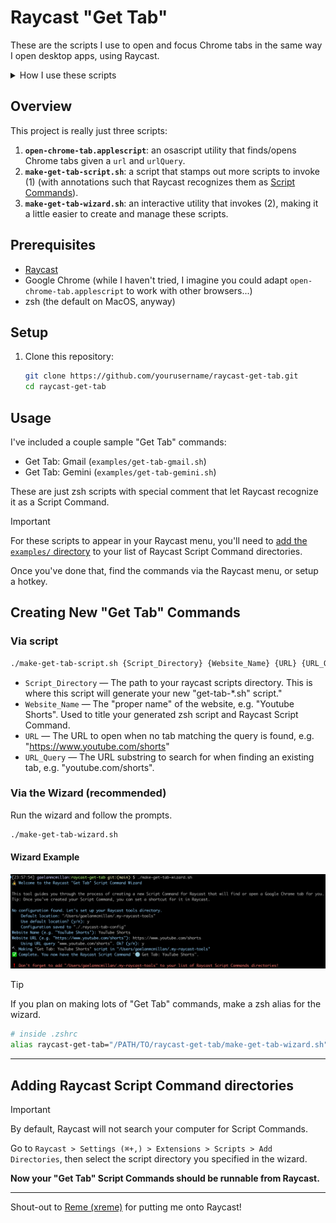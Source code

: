 # Raycast "Get Tab"

These are the scripts I use to open and focus Chrome tabs in the same way I open desktop apps, using Raycast.

<details>
<summary>How I use these scripts</summary>

I like having my most used apps on hotkeys.

Prior to getting these scripts together, my Raycast-hotkeyed apps were the following:

| App    | Hotkey |
| ------ | ------ |
| VSCode | ⌃ ⇧ C  |
| Slack  | ⌃ ⇧ S  |
| Chrome | ⌃ ⇧ W  |

(I copied this workflow from [Roger (rog22rz)](https://github.com/rog22rz). Thanks Roger!)

When I pressed my Chrome hotkey, I would almost always looking for a tab I already had open. So, I would either...

1. Open a new tab and navigate to my destination, probably making a duplicate tab, or ...
2. Use Chrome's _Search Tabs..._ (⌘ ⇧ A) to find an existing tab, if muscle memory didn't already take over, or...
3. Grab my mouse and scan across the tab bar, which was invariably so overpopulated with dupes that the best I could do was pick out a familiar favicon.

![tabs on tabs on tabs](screenshots/tabs-tabs-tabs.png)
_The humanity..._

When one's work revolves around many web-based tools, the lack of _Spotlight_-like access to these apps is sorely missed.

That's where these scripts come in. Rather than hotkeying Chrome and following the choreography above, I have just about every letter accessible to my left index finger mapped to a different $(urlToOpen, urlToSearch)$ pair that I can use to either find or open a tab to a given website.

Here are some of my favourites:

| Site                       | Hotkey |                                                                                                                             |
| -------------------------- | ------ | --------------------------------------------------------------------------------------------------------------------------- |
| My current design document | ⌃ ⇧ D  | Great to have this on a hotkey during the research-write cycle.                                                             |
| ChatGPT                    | ⌃ ⇧ G  | One of my most oft-duplicated tabs.                                                                                         |
| SSO Dashboard              | ⌃ ⇧ Q  | _The_ most oft-duplicated tab.                                                                                              |
| Google Meet                | ⌃ ⇧ X  | This one's particularly handy, especially if you have multiple chrome windows stacked on top of eachother during a meeting. |

That's it, really! If web apps are taking the place of desktop apps, I wanna be able to open them with the same convenience.

Hope you can get some use out of these, too.

</details>

## Overview

This project is really just three scripts:

1. **`open-chrome-tab.applescript`**: an osascript utility that finds/opens Chrome tabs given a `url` and `urlQuery`.
2. **`make-get-tab-script.sh`**: a script that stamps out more scripts to invoke (1) (with annotations such that Raycast recognizes them as [Script Commands](https://www.raycast.com/blog/getting-started-with-script-commands)).
3. **`make-get-tab-wizard.sh`**: an interactive utility that invokes (2), making it a little easier to create and manage these scripts.

## Prerequisites

- [Raycast](https://www.raycast.com/)
- Google Chrome (while I haven't tried, I imagine you could adapt `open-chrome-tab.applescript` to work with other browsers...)
- zsh (the default on MacOS, anyway)

## Setup

1. Clone this repository:

   ```bash
   git clone https://github.com/yourusername/raycast-get-tab.git
   cd raycast-get-tab
   ```

## Usage

I've included a couple sample "Get Tab" commands:

- Get Tab: Gmail (`examples/get-tab-gmail.sh`)
- Get Tab: Gemini (`examples/get-tab-gemini.sh`)

These are just zsh scripts with special comment that let Raycast recognize it as a Script Command.

> [!IMPORTANT]
> For these scripts to appear in your Raycast menu, you'll need to [add the `examples/` directory](#adding-raycast-script-command-directories) to your list of Raycast Script Command directories.
> 
> Once you've done that, find the commands via the Raycast menu, or setup a hotkey.

## Creating New "Get Tab" Commands

### Via script

```bash
./make-get-tab-script.sh {Script_Directory} {Website_Name} {URL} {URL_Query}
```

- `Script_Directory` — The path to your raycast scripts directory. This is where this script will generate your new \"get-tab-\*.sh\" script."
- `Website_Name` — The "proper name" of the website, e.g. "Youtube Shorts". Used to title your generated zsh script and Raycast Script Command.
- `URL` — The URL to open when no tab matching the query is found, e.g. "https://www.youtube.com/shorts"
- `URL_Query` — The URL substring to search for when finding an existing tab, e.g. "youtube.com/shorts".

### Via the Wizard (recommended)

Run the wizard and follow the prompts.

```bash
./make-get-tab-wizard.sh
```

#### Wizard Example

![example usage](screenshots/wizard-example.png)

> [!TIP]
> If you plan on making lots of "Get Tab" commands, make a zsh alias for the wizard.
> 
> ```bash
> # inside .zshrc
> alias raycast-get-tab="/PATH/TO/raycast-get-tab/make-get-tab-wizard.sh"`
> ```

---
## Adding Raycast Script Command directories
> [!IMPORTANT]
> By default, Raycast will not search your computer for Script Commands.
>
> Go to `Raycast > Settings (⌘+,) > Extensions > Scripts > Add Directories`, then select the script directory you specified in the wizard.
>
> **Now your "Get Tab" Script Commands should be runnable from Raycast.**

---

Shout-out to [Reme (xreme)](https://github.com/xreme) for putting me onto Raycast!
